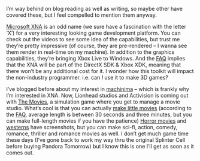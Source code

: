 I’m way behind on blog reading as well as writing, so maybe other have
covered these, but I feel compelled to mention them anyway.

[Microsoft XNA](http://www.microsoft.com/xna/) is an odd name (we sure
have a fascination with the letter ‘X’) for a very interesting looking
game development platform. You can check out the videos to see some idea
of the capabilities, but trust me they’re pretty impressive (of course,
they are pre-rendered – I wanna see them render in real-time on my
machine). In addition to the graphics capabilities, they’re bringing
Xbox Live to Windows. And the
[FAQ](http://www.microsoft.com/xna/faq.aspx) implies that the XNA will
be part of the DirectX SDK & Xbox XDK, meaning that there won’t be any
additional cost for it. I wonder how this toolkit will impact the
non-industry programmer. i.e. can *I* use it to make 3D games?

I’ve blogged before about my interest in
[machinima](http://www.machinima.com/) – which is frankly why I’m
interested in XNA. Now, Lionhead studios and Activision is coming out
with [The Movies](http://www.themoviesgame.com/home.html), a simulation
game where you get to manage a movie studio. What’s cool is that you can
actually [make little movies](http://www.themoviesgame.com/make.html)
(according to the [FAQ](http://www.lhtimes.com/themoviesfaq.html),
average length is between 30 seconds and three minutes, but you can make
full-length movies if you have the patience) [Horror
movies](http://www.themoviesgame.com/screenshot_horror1.html) and
[westerns](http://www.themoviesgame.com/screenshot_western2.html) have
screenshots, but you can make sci-fi, action, comedy, romance, thriller
and romance movies as well. I don’t get much game time these days (I’ve
gone back to work my way thru the original Splinter Cell before buying
Pandora Tomorrow) but I know this is one I’ll get as soon as it comes
out.
